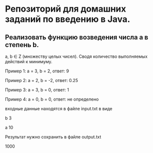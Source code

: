 # Репозиторий для домашних заданий по введению в Java.

## Реализовать функцию возведения числа а в степень b.

a, b ∈ Z (множеству целых чисел). Сводя количество выполняемых действий к минимуму.

Пример 1: а = 3, b = 2, ответ: 9

Пример 2: а = 2, b = -2, ответ: 0.25

Пример 3: а = 3, b = 0, ответ: 1

Пример 4: а = 0, b = 0, ответ: не определено

входные данные находятся в файле input.txt в виде

b 3

a 10

Результат нужно сохранить в файле output.txt

1000
